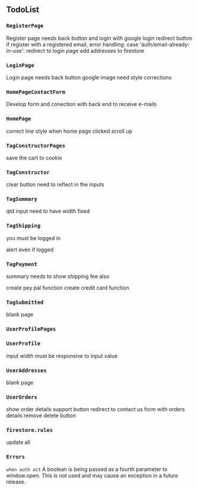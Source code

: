 ## TodoList

### `RegisterPage`

Register page needs back button and login with google
login redirect button
if register with a registered email, error handling: case 'auth/email-already-in-use': redirect to login page
add addresses to firestore

### `LoginPage`

Login page needs back button
google image need style corrections

### `HomePageContactForm`

Develop form and conection with back end to receive e-mails

### `HomePage`

correct line style
when home page clicked scroll up

### `TagConstructorPages`

save the cart to cookie

### `TagConstructor`

clear button need to reflect in the inputs

### `TagSummary`

qtd input need to have width fixed

### `TagShipping`

<p>you must be logged in</p> alert even if logged

### `TagPayment`

summary needs to show shipping fee also

create pey pal function
create credit card function

### `TagSubmitted`

blank page

### `UserProfilePages`

### `UserProfile`

input width must be responsive to input value

### `UserAddresses`

blank page

### `UserOrders`

show order details
support button redirect to contact us form with orders details
remove delete button

### `firestore.rules`

update all

### `Errors`

`when auth act`
A boolean is being passed as a fourth parameter to window.open. This is not used and may cause an exception in a future release.
